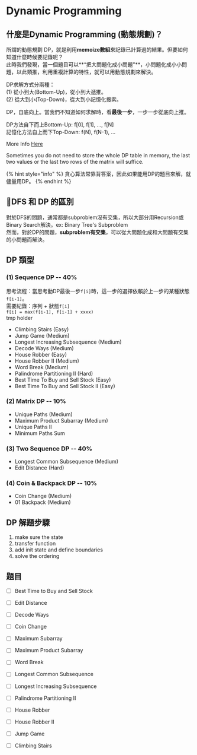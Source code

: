 # Dynamic Programming

## 什麼是Dynamic Programming \(動態規劃\)？

所謂的動態規劃 DP，就是利用**memoize數組**來記錄已計算過的結果。但要如何知道什麼時候要記錄呢？  
此時我們發現，當一個題目可以**“把大問題化成小問題"**，小問題化成小小問題，以此類推，利用重複計算的特性，就可以用動態規劃來解決。

DP求解方式分兩種：  
\(1\) 從小到大\(Bottom-Up\)，從小到大遞推。  
\(2\) 從大到小\(Top-Down\)，從大到小記憶化搜索。  
  
DP，自底向上。當我們不知道如何求解時，看**最後一步**，一步一步從底向上推。

DP方法自下而上Bottom-Up: f\[0\], f\[1\], ..., f\[N\]  
記憶化方法自上而下Top-Down:  f\(N\), f\(N-1\), ...  
  
More Info [Here](https://leetcode.com/problems/house-robber/discuss/156523/From-good-to-great.-How-to-approach-most-of-DP-problems.)  
  
Sometimes you do not need to store the whole DP table in memory, the last two values or the last two rows of the matrix will suffice.

{% hint style="info" %}
貪心算法常靠背答案，因此如果能用DP的題目來解，就儘量用DP。
{% endhint %}

## DFS 和 DP 的區別

對於DFS的問題，通常都是subproblem沒有交集，所以大部分用Recursion或Binary Search解決。ex: Binary Tree's Subproblem  
然而，對於DP的問題，**subproblem有交集**，可以從大問題化成和大問題有交集的小問題而解決。

## DP 類型

### \(1\) Sequence DP -- 40%

思考流程：當思考動DP最後一步`f[i]`時，這一步的選擇依賴於上一步的某種狀態`f[i-1]`。  
需要紀錄：序列 + 狀態`f[i]`  
`f[i] = max(f[i-1], f[i-1] + xxxx)`   
tmp holder

* Climbing Stairs \(Easy\)
* Jump Game \(Medium\)
* Longest Increasing Subsequence \(Medium\)
* Decode Ways \(Medium\)
* House Robber \(Easy\)
* House Robber II \(Medium\)
* Word Break \(Medium\)
* Palindrome Partitioning II \(Hard\)
* Best Time To Buy and Sell Stock \(Easy\)
* Best Time To Buy and Sell Stock II \(Easy\)

### \(2\) Matrix DP -- 10%

* Unique Paths \(Medium\)
* Maximum Product Subarray \(Medium\)
* Unique Paths II
* Minimum Paths Sum

### \(3\) Two Sequence DP -- 40%

* Longest Common Subsequence \(Medium\)
* Edit Distance \(Hard\)

### \(4\) Coin & Backpack DP -- 10%

* Coin Change \(Medium\)
* 01 Backpack \(Medium\)

## DP 解題步驟

1. make sure the state
2. transfer function
3. add init state and define boundaries
4. solve the ordering

## 題目

* [ ] Best Time to Buy and Sell Stock
* [ ] Edit Distance
* [ ] Decode Ways
* [ ] Coin Change
* [ ] Maximum Subarray
* [ ] Maximum Product Subarray
* [ ] Word Break
* [ ] Longest Common Subsequence
* [ ] Longest Increasing Subsequence
* [ ] Palindrome Partitioning II
* [ ] House Robber
* [ ] House Robber II
* [ ] Jump Game
* [ ] Climbing Stairs



